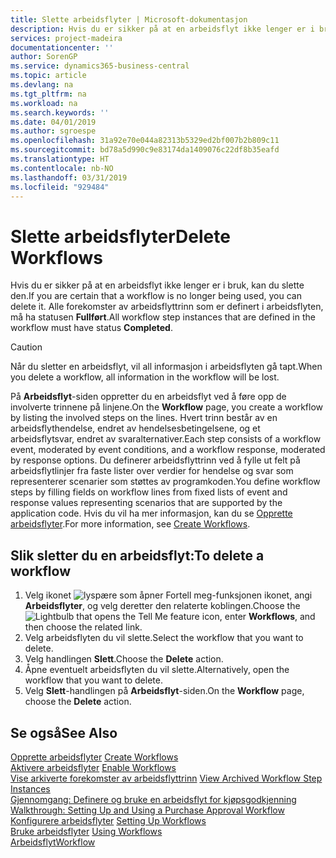 ```yaml
---
title: Slette arbeidsflyter | Microsoft-dokumentasjon
description: Hvis du er sikker på at en arbeidsflyt ikke lenger er i bruk, kan du slette den. Alle forekomster av arbeidsflyttrinn som er definert i arbeidsflyten, må ha statusen **Fullført**.
services: project-madeira
documentationcenter: ''
author: SorenGP
ms.service: dynamics365-business-central
ms.topic: article
ms.devlang: na
ms.tgt_pltfrm: na
ms.workload: na
ms.search.keywords: ''
ms.date: 04/01/2019
ms.author: sgroespe
ms.openlocfilehash: 31a92e70e044a82313b5329ed2bf007b2b809c11
ms.sourcegitcommit: bd78a5d990c9e83174da1409076c22df8b35eafd
ms.translationtype: HT
ms.contentlocale: nb-NO
ms.lasthandoff: 03/31/2019
ms.locfileid: "929484"
---
```

# <a name="delete-workflows"></a><span data-ttu-id="823f5-104">Slette arbeidsflyter</span><span class="sxs-lookup"><span data-stu-id="823f5-104">Delete Workflows</span></span>
<span data-ttu-id="823f5-105">Hvis du er sikker på at en arbeidsflyt ikke lenger er i bruk, kan du slette den.</span><span class="sxs-lookup"><span data-stu-id="823f5-105">If you are certain that a workflow is no longer being used, you can delete it.</span></span> <span data-ttu-id="823f5-106">Alle forekomster av arbeidsflyttrinn som er definert i arbeidsflyten, må ha statusen **Fullført**.</span><span class="sxs-lookup"><span data-stu-id="823f5-106">All workflow step instances that are defined in the workflow must have status **Completed**.</span></span>  

> [!CAUTION]  
>  <span data-ttu-id="823f5-107">Når du sletter en arbeidsflyt, vil all informasjon i arbeidsflyten gå tapt.</span><span class="sxs-lookup"><span data-stu-id="823f5-107">When you delete a workflow, all information in the workflow will be lost.</span></span>  

 <span data-ttu-id="823f5-108">På **Arbeidsflyt**-siden oppretter du en arbeidsflyt ved å føre opp de involverte trinnene på linjene.</span><span class="sxs-lookup"><span data-stu-id="823f5-108">On the **Workflow** page, you create a workflow by listing the involved steps on the lines.</span></span> <span data-ttu-id="823f5-109">Hvert trinn består av en arbeidsflythendelse, endret av hendelsesbetingelsene, og et arbeidsflytsvar, endret av svaralternativer.</span><span class="sxs-lookup"><span data-stu-id="823f5-109">Each step consists of a workflow event, moderated by event conditions, and a workflow response, moderated by response options.</span></span> <span data-ttu-id="823f5-110">Du definerer arbeidsflyttrinn ved å fylle ut felt på arbeidsflytlinjer fra faste lister over verdier for hendelse og svar som representerer scenarier som støttes av programkoden.</span><span class="sxs-lookup"><span data-stu-id="823f5-110">You define workflow steps by filling fields on workflow lines from fixed lists of event and response values representing scenarios that are supported by the application code.</span></span> <span data-ttu-id="823f5-111">Hvis du vil ha mer informasjon, kan du se [Opprette arbeidsflyter](across-how-to-create-workflows.md).</span><span class="sxs-lookup"><span data-stu-id="823f5-111">For more information, see [Create Workflows](across-how-to-create-workflows.md).</span></span>  

## <a name="to-delete-a-workflow"></a><span data-ttu-id="823f5-112">Slik sletter du en arbeidsflyt:</span><span class="sxs-lookup"><span data-stu-id="823f5-112">To delete a workflow</span></span>  
1.  <span data-ttu-id="823f5-113">Velg ikonet ![lyspære som åpner Fortell meg-funksjonen](media/ui-search/search_small.png "Fortell hva du vil gjøre") ikonet, angi **Arbeidsflyter**, og velg deretter den relaterte koblingen.</span><span class="sxs-lookup"><span data-stu-id="823f5-113">Choose the ![Lightbulb that opens the Tell Me feature](media/ui-search/search_small.png "Tell me what you want to do") icon, enter **Workflows**, and then choose the related link.</span></span>  
2.  <span data-ttu-id="823f5-114">Velg arbeidsflyten du vil slette.</span><span class="sxs-lookup"><span data-stu-id="823f5-114">Select the workflow that you want to delete.</span></span>  
3.  <span data-ttu-id="823f5-115">Velg handlingen **Slett**.</span><span class="sxs-lookup"><span data-stu-id="823f5-115">Choose the **Delete** action.</span></span>  
4.  <span data-ttu-id="823f5-116">Åpne eventuelt arbeidsflyten du vil slette.</span><span class="sxs-lookup"><span data-stu-id="823f5-116">Alternatively, open the workflow that you want to delete.</span></span>  
5.  <span data-ttu-id="823f5-117">Velg **Slett**-handlingen på **Arbeidsflyt**-siden.</span><span class="sxs-lookup"><span data-stu-id="823f5-117">On the **Workflow** page, choose the **Delete** action.</span></span>  

## <a name="see-also"></a><span data-ttu-id="823f5-118">Se også</span><span class="sxs-lookup"><span data-stu-id="823f5-118">See Also</span></span>  
 <span data-ttu-id="823f5-119">[Opprette arbeidsflyter](across-how-to-create-workflows.md) </span><span class="sxs-lookup"><span data-stu-id="823f5-119">[Create Workflows](across-how-to-create-workflows.md) </span></span>  
 <span data-ttu-id="823f5-120">[Aktivere arbeidsflyter](across-how-to-enable-workflows.md) </span><span class="sxs-lookup"><span data-stu-id="823f5-120">[Enable Workflows](across-how-to-enable-workflows.md) </span></span>  
 <span data-ttu-id="823f5-121">[Vise arkiverte forekomster av arbeidsflyttrinn](across-how-to-view-archived-workflow-step-instances.md) </span><span class="sxs-lookup"><span data-stu-id="823f5-121">[View Archived Workflow Step Instances](across-how-to-view-archived-workflow-step-instances.md) </span></span>  
 <span data-ttu-id="823f5-122">[Gjennomgang: Definere og bruke en arbeidsflyt for kjøpsgodkjenning](walkthrough-setting-up-and-using-a-purchase-approval-workflow.md) </span><span class="sxs-lookup"><span data-stu-id="823f5-122">[Walkthrough: Setting Up and Using a Purchase Approval Workflow](walkthrough-setting-up-and-using-a-purchase-approval-workflow.md) </span></span>  
 <span data-ttu-id="823f5-123">[Konfigurere arbeidsflyter](across-set-up-workflows.md) </span><span class="sxs-lookup"><span data-stu-id="823f5-123">[Setting Up Workflows](across-set-up-workflows.md) </span></span>  
 <span data-ttu-id="823f5-124">[Bruke arbeidsflyter](across-use-workflows.md) </span><span class="sxs-lookup"><span data-stu-id="823f5-124">[Using Workflows](across-use-workflows.md) </span></span>  
 [<span data-ttu-id="823f5-125">Arbeidsflyt</span><span class="sxs-lookup"><span data-stu-id="823f5-125">Workflow</span></span>](across-workflow.md)   
